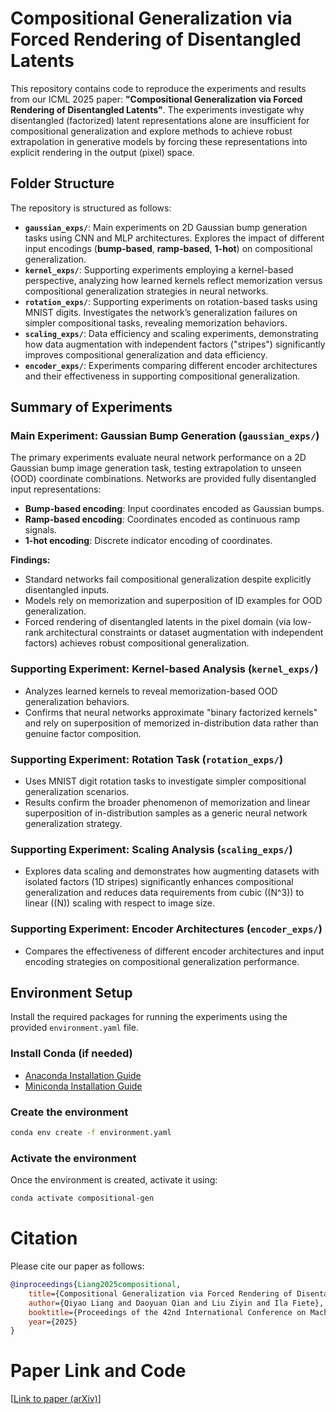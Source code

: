 # Compositional Generalization via Forced Rendering of Disentangled Latents

This repository contains code to reproduce the experiments and results from our ICML 2025 paper: **"Compositional Generalization via Forced Rendering of Disentangled Latents"**. The experiments investigate why disentangled (factorized) latent representations alone are insufficient for compositional generalization and explore methods to achieve robust extrapolation in generative models by forcing these representations into explicit rendering in the output (pixel) space.

## Folder Structure

The repository is structured as follows:

- **`gaussian_exps/`**: Main experiments on 2D Gaussian bump generation tasks using CNN and MLP architectures. Explores the impact of different input encodings (**bump-based**, **ramp-based**, **1-hot**) on compositional generalization.
- **`kernel_exps/`**: Supporting experiments employing a kernel-based perspective, analyzing how learned kernels reflect memorization versus compositional generalization strategies in neural networks.
- **`rotation_exps/`**: Supporting experiments on rotation-based tasks using MNIST digits. Investigates the network’s generalization failures on simpler compositional tasks, revealing memorization behaviors.
- **`scaling_exps/`**: Data efficiency and scaling experiments, demonstrating how data augmentation with independent factors ("stripes") significantly improves compositional generalization and data efficiency.
- **`encoder_exps/`**: Experiments comparing different encoder architectures and their effectiveness in supporting compositional generalization.

## Summary of Experiments

### Main Experiment: Gaussian Bump Generation (`gaussian_exps/`)
The primary experiments evaluate neural network performance on a 2D Gaussian bump image generation task, testing extrapolation to unseen (OOD) coordinate combinations. Networks are provided fully disentangled input representations:

- **Bump-based encoding**: Input coordinates encoded as Gaussian bumps.
- **Ramp-based encoding**: Coordinates encoded as continuous ramp signals.
- **1-hot encoding**: Discrete indicator encoding of coordinates.

**Findings:**
- Standard networks fail compositional generalization despite explicitly disentangled inputs.
- Models rely on memorization and superposition of ID examples for OOD generalization.
- Forced rendering of disentangled latents in the pixel domain (via low-rank architectural constraints or dataset augmentation with independent factors) achieves robust compositional generalization.

### Supporting Experiment: Kernel-based Analysis (`kernel_exps/`)
- Analyzes learned kernels to reveal memorization-based OOD generalization behaviors.
- Confirms that neural networks approximate "binary factorized kernels" and rely on superposition of memorized in-distribution data rather than genuine factor composition.

### Supporting Experiment: Rotation Task (`rotation_exps/`)
- Uses MNIST digit rotation tasks to investigate simpler compositional generalization scenarios.
- Results confirm the broader phenomenon of memorization and linear superposition of in-distribution samples as a generic neural network generalization strategy.

### Supporting Experiment: Scaling Analysis (`scaling_exps/`)
- Explores data scaling and demonstrates how augmenting datasets with isolated factors (1D stripes) significantly enhances compositional generalization and reduces data requirements from cubic (\(N^3\)) to linear (\(N\)) scaling with respect to image size.

### Supporting Experiment: Encoder Architectures (`encoder_exps/`)
- Compares the effectiveness of different encoder architectures and input encoding strategies on compositional generalization performance.

## Environment Setup

Install the required packages for running the experiments using the provided `environment.yaml` file.

### Install Conda (if needed)
- [Anaconda Installation Guide](https://docs.anaconda.com/anaconda/install/)
- [Miniconda Installation Guide](https://docs.conda.io/en/latest/miniconda.html)

### Create the environment

```bash
conda env create -f environment.yaml
```

### Activate the environment
Once the environment is created, activate it using:

```bash
conda activate compositional-gen
```

# Citation
Please cite our paper as follows:

```bibtex
@inproceedings{Liang2025compositional,
    title={Compositional Generalization via Forced Rendering of Disentangled Latents},
    author={Qiyao Liang and Daoyuan Qian and Liu Ziyin and Ila Fiete},
    booktitle={Proceedings of the 42nd International Conference on Machine Learning (ICML)},
    year={2025}
}
```

# Paper Link and Code
[[Link to paper (arXiv)](https://arxiv.org/abs/2501.18797)]

